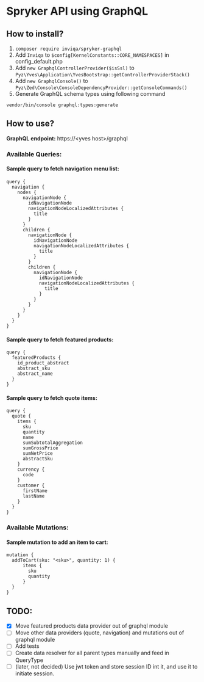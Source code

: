 # Spryker API using GraphQL   

## How to install?
1. ```composer require inviqa/spryker-graphql```
2. Add ```Inviqa``` to ```$config[KernelConstants::CORE_NAMESPACES]``` in config_default.php
3. Add ```new GraphqlControllerProvider($isSsl)``` to ```Pyz\Yves\Application\YvesBootstrap::getControllerProviderStack()```
4. Add ```new GraphqlConsole()``` to ```Pyz\Zed\Console\ConsoleDependencyProvider::getConsoleCommands()```
5. Generate GraphQL schema types using following command
```$bash
vendor/bin/console graphql:types:generate
```  

## How to use?
**GraphQL endpoint:** https://\<yves host\>/graphql

### Available Queries:
#### Sample query to fetch navigation menu list:
```$json
query {
  navigation {
    nodes {
      navigationNode {
        idNavigationNode
        navigationNodeLocalizedAttributes {
          title
        }
      }
      children {
        navigationNode {
          idNavigationNode
          navigationNodeLocalizedAttributes {
            title
          }
        }
        children {
          navigationNode {
            idNavigationNode
            navigationNodeLocalizedAttributes {
              title
            }
          }
        }
      }
    }
  }
}
```
#### Sample query to fetch featured products:
```$json
query { 
  featuredProducts {
    id_product_abstract
    abstract_sku
    abstract_name
  }
}
```
#### Sample query to fetch quote items:
```$json
query {
  quote {
    items {
      sku
      quantity
      name
      sumSubtotalAggregation
      sumGrossPrice
      sumNetPrice
      abstractSku
    }
    currency {
      code
    }
    customer {
      firstName
      lastName
    }
  }
}
```

### Available Mutations:
#### Sample mutation to add an item to cart:
```$json
mutation {
  addToCart(sku: "<sku>", quantity: 1) {
      items {
        sku
        quantity
      }
  }
}
```


## TODO:
- [x] Move featured products data provider out of graphql module
- [ ] Move other data providers (quote, navigation) and mutations out of graphql module 
- [ ] Add tests
- [ ] Create data resolver for all parent types manually and feed in QueryType
- [ ] (later, not decided) Use jwt token and store session ID int it, and use it to initiate session.
